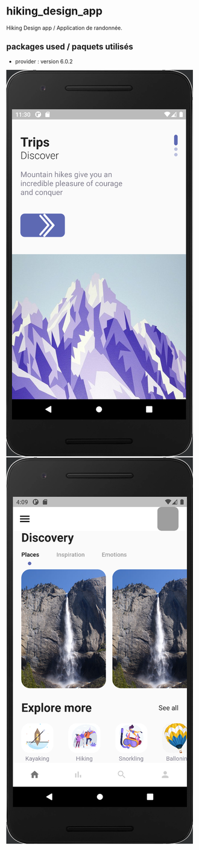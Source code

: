 # hiking_design_app

Hiking Design app / Application de randonnée.

## packages used / paquets utilisés

- provider : version 6.0.2

![cap1.png](images/cap1.png)
![cap2.png](images/cap2.png)